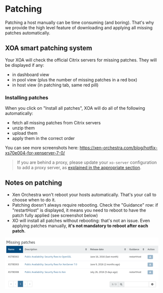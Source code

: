 # Patching

Patching a host manually can be time consuming (and boring). That's why we provide the high level feature of downloading and applying all missing patches automatically.

## XOA smart patching system

Your XOA will check the official Citrix servers for missing patches. They will be displayed if any:

* in dashboard view
* in pool view (plus the number of missing patches in a red box)
* in host view (in patching tab, same red pill)

### Installing patches

When you click on "Install all patches", XOA will do all of the following automatically:

* fetch all missing patches from Citrix servers
* unzip them
* upload them
* apply them in the correct order

You can see more screenshots here: https://xen-orchestra.com/blog/hotfix-xs70e004-for-xenserver-7-0/

> If you are behind a proxy, please update your `xo-server` configuration to add a proxy server, as [explained in the appropriate section](configuration.md#proxy-for-xenserver-updates-and-patches).

## Notes on patching

* Xen Orchestra won't reboot your hosts automatically. That's your call to choose when to do it.
* Patching doesn't always require rebooting. Check the "Guidance" row: if "restartHost" is displayed, it means you need to reboot to have the patch fully applied (see screenshot below)
* XO will install all patches without rebooting: that's not an issue. Even applying patches manually, **it's not mandatory to reboot after each patch**.

![](./assets/xo5patching.png)
